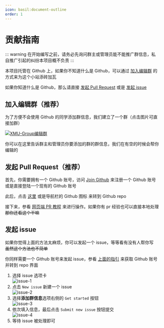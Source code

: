 ```yaml
---
icon: basil:document-outline
order: 1
---
```

# 贡献指南

::: warning
在开始编写之前，请务必先询问群主或管理员能不能推广群信息，私自推广引起的纠纷本项目概不负责
:::

本项目托管在 Github 上，如果你不知道什么是 Github，可以通过 [加入编辑群](#加入编辑群推荐) 的方式来为这个小站添砖加瓦

如果你知道什么是 Github，那么请直接 [发起 Pull Request](#发起-pull-request推荐) 或是 [发起 issue](#发起-issue)

## 加入编辑群（推荐）

为了方便不会使用 Github 的同学添加群信息，我们建立了一个群（点击图片可直接加群）

[![XMU-Group编辑群](http://p.qlogo.cn/gh/414807164/414807164/100)](http://qm.qq.com/cgi-bin/qm/qr?_wv=1027&k=rH6tsCiP9sLnPIijrrp9t1f0mUasF9im)

你可以在这里告诉群主和管理员你要添加的群的群信息，我们在有空的时候会帮你编辑的

## 发起 Pull Request（推荐）

首先，你需要拥有一个 Github 账号，访问 [Join Github](https://github.com/signup) 来注册一个 Github 账号或是直接登陆一个现有的 Github 账号

此后，点击 [这里](https://github.com/SherkeyXD/XMU-Groups) 或是导航栏的 Github 图标 <FontIcon icon="github" /> 来转到 Github repo

接下来，参看 [网页端 PR 教程](/contributing/网页端PR教程) 来进行操作。如果你有 pr 经验也可以直接本地处理 ~~那你还看这个干嘛~~

## 发起 issue

如果你觉得上面的方法太麻烦，你可以发起一个 issue，等等看有没有人帮你写 ~~虽然这个方法也不简单~~

你同样需要一个 Github 账号来发起 issue，参看 [上面的指引](#发起-pull-request-推荐) 来获取 Github 账号并转到 repo 界面

1. 选择 issue 选项卡 <br> ![issue-1](/assets/screenshot/issue-1.png)
2. 点击 `New issue` 新建一个 issue <br> ![issue-2](/assets/screenshot/issue-2.png)
3. 选择**添加群信息**选项右侧的 `Get started` 按钮 <br> ![issue-3](/assets/screenshot/issue-3.png)
4. 依次填入信息，最后点击 `Submit new issue` 按钮提交 <br> ![issue-4](/assets/screenshot/issue-4.png)
5. 等待 issue 被处理即可
